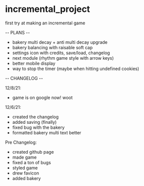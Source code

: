 # incremental_project
first try at making an incremental game

-- PLANS --

- bakery multi decay + anti multi decay upgrade
- bakery balancing with raisable soft cap
- settings icon with credits, save/load, changelog
- next module (rhythm game style with arrow keys)
- better mobile display
- way to stop the timer (maybe when hitting undefined cookies)

-- CHANGELOG --

12/8/21:
- game is on google now! woot

12/6/21: 
- created the changelog 
- added saving (finally) 
- fixed bug with the bakery 
- formatted bakery multi text better

Pre Changelog:
- created github page
- made game
- fixed a ton of bugs
- styled game
- drew favicon
- added bakery
